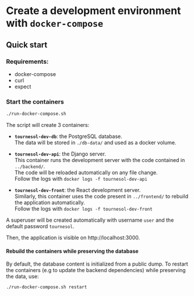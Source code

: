 # Create a development environment with `docker-compose`

## Quick start

### Requirements:
* docker-compose
* curl
* expect

### Start the containers

```bash
./run-docker-compose.sh
```

The script will create 3 containers:

- **`tournesol-dev-db`**: the PostgreSQL database.   
The data will be stored in `./db-data/` and used as a docker volume.

- **`tournesol-dev-api`**: the Django server.  
    This container runs the development server with the code contained in `../backend/`.  
The code will be reloaded automatically on any file change.  
Follow the logs with `docker logs -f tournesol-dev-api`

* **`tournesol-dev-front`**: the React development server.  
Similarly, this container uses the code present in `../frontend/` to rebuild the application automatically.  
Follow the logs with `docker logs -f tournesol-dev-front`

A superuser will be created automatically with username `user` and the default password `tournesol`.

Then, the application is visible on http://localhost:3000.  

#### Rebuild the containers while preserving the database

By default, the database content is initialized from a public dump.
To restart the containers (e.g to update the backend dependencies) while preserving the data, use:
```bash
./run-docker-compose.sh restart
```
